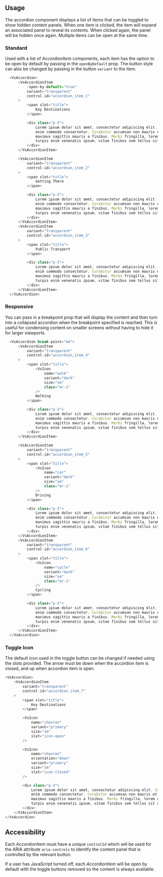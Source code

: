 ## Usage
The accordion component displays a list of
items that can be toggled to show hidden content panels. When one item is clicked,
the item will expand an associated panel to reveal its contents. When clicked again, the panel
will be hidden once again. Multiple items can be open at the same time.

### Standard

Used with a list of *AccordionItem* components, each item has the option
to be open by default by passing in the `openByDefault` prop.
The button style can also be changed by passing in the button
`variant` to the item.

  ```js
    <VsAccordion>
        <VsAccordionItem
            :open-by-default="true"
            variant="transparent"
            control-id="accordion_item_1"
        >
            <span slot="title">
                Key Destinations
            </span>

            <div class="p-3">
                Lorem ipsum dolor sit amet, consectetur adipiscing elit. In luctus quam non
                enim commodo consectetur. Curabitur accumsan non mauris et laoreet. Praesent
                maximus sagittis mauris a finibus. Morbi fringilla, lorem ut fringilla sollicitudin,
                turpis enim venenatis ipsum, vitae finibus sem tellus sit amet mauris.
            </div>
        </VsAccordionItem>

        <VsAccordionItem
            variant="transparent"
            control-id="accordion_item_2"
        >
            <span slot="title">
                Getting There
            </span>

            <div class="p-3">
                Lorem ipsum dolor sit amet, consectetur adipiscing elit. In luctus quam non
                enim commodo consectetur. Curabitur accumsan non mauris et laoreet. Praesent
                maximus sagittis mauris a finibus. Morbi fringilla, lorem ut fringilla sollicitudin,
                turpis enim venenatis ipsum, vitae finibus sem tellus sit amet mauris.
            </div>
        </VsAccordionItem>
        <VsAccordionItem
            variant="transparent"
            control-id="accordion_item_3"
        >
            <span slot="title">
                Public Transport
            </span>

            <div class="p-3">
                Lorem ipsum dolor sit amet, consectetur adipiscing elit. In luctus quam non
                enim commodo consectetur. Curabitur accumsan non mauris et laoreet. Praesent
                maximus sagittis mauris a finibus. Morbi fringilla, lorem ut fringilla sollicitudin,
                turpis enim venenatis ipsum, vitae finibus sem tellus sit amet mauris.
            </div>
        </VsAccordionItem>
    </VsAccordion>
  ```

### Responsive
  You can pass in a breakpoint prop that will display the content and then turn into
  a collapsed accordion when the breakpoint
  specified is reached. This is useful for condensing content on smaller screens
  without having to hide it for larger viewports.

  ```js
    <VsAccordion break-point="md">
        <VsAccordionItem
            variant="transparent"
            control-id="accordion_item_4"
        >
            <span slot="title">
                <VsIcon
                    name="walk"
                    variant="dark"
                    size="sm"
                    class="mr-1"
                />
                Walking
            </span>

            <div class="p-3">
                Lorem ipsum dolor sit amet, consectetur adipiscing elit. In luctus quam non
                enim commodo consectetur. Curabitur accumsan non mauris et laoreet. Praesent
                maximus sagittis mauris a finibus. Morbi fringilla, lorem ut fringilla sollicitudin,
                turpis enim venenatis ipsum, vitae finibus sem tellus sit amet mauris.
            </div>
        </VsAccordionItem>

        <VsAccordionItem
            variant="transparent"
            control-id="accordion_item_5"
        >
            <span slot="title">
                <VsIcon
                    name="car"
                    variant="dark"
                    size="sm"
                    class="mr-1"
                />
                Driving
            </span>

            <div class="p-3">
                Lorem ipsum dolor sit amet, consectetur adipiscing elit. In luctus quam non
                enim commodo consectetur. Curabitur accumsan non mauris et laoreet. Praesent
                maximus sagittis mauris a finibus. Morbi fringilla, lorem ut fringilla sollicitudin,
                turpis enim venenatis ipsum, vitae finibus sem tellus sit amet mauris.
            </div>
        </VsAccordionItem>
        <VsAccordionItem
            variant="transparent"
            control-id="accordion_item_6"
        >
            <span slot="title">
                <VsIcon
                    name="cycle"
                    variant="dark"
                    size="sm"
                    class="mr-1"
                />
                Cycling
            </span>

            <div class="p-3">
                Lorem ipsum dolor sit amet, consectetur adipiscing elit. In luctus quam non
                enim commodo consectetur. Curabitur accumsan non mauris et laoreet. Praesent
                maximus sagittis mauris a finibus. Morbi fringilla, lorem ut fringilla sollicitudin,
                turpis enim venenatis ipsum, vitae finibus sem tellus sit amet mauris.
            </div>
        </VsAccordionItem>
    </VsAccordion>
  ```

### Toggle Icon
The default icon used in the toggle button can be changed if needed 
using the slots provided. The arrow must be down
when the accordion item is closed, and up when accordion item is open. 

```js
<VsAccordion>
    <VsAccordionItem
        variant="transparent"
        control-id="accordion_item_7"
    >
        <span slot="title">
            Key Destinations
        </span>

        <VsIcon
            name="chevron"
            variant="primary"
            size="sm"
            slot="icon-open"
        />

        <VsIcon
            name="chevron"
            orientation="down"
            variant="primary"
            size="sm"
            slot="icon-closed"
        />

        <div class="p-3">
            Lorem ipsum dolor sit amet, consectetur adipiscing elit. In luctus quam non
            enim commodo consectetur. Curabitur accumsan non mauris et laoreet. Praesent
            maximus sagittis mauris a finibus. Morbi fringilla, lorem ut fringilla sollicitudin,
            turpis enim venenatis ipsum, vitae finibus sem tellus sit amet mauris.
        </div>
    </VsAccordionItem>
</VsAccordion>

```

## Accessibility
Each *AccordionItem* must have a unique `controlId` which will
be used for the ARIA attribute `aria-controls` to identify the
content panel that is controlled by the relevant button.

If a user has JavaScript turned off, each *AccordionItem* will be open
by default with the toggle buttons removed so the content is always available.
